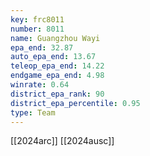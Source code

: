 ```yaml
---
key: frc8011
number: 8011
name: Guangzhou Wayi
epa_end: 32.87
auto_epa_end: 13.67
teleop_epa_end: 14.22
endgame_epa_end: 4.98
winrate: 0.64
district_epa_rank: 90
district_epa_percentile: 0.95
type: Team
---
```

[[2024arc]]
[[2024ausc]]

